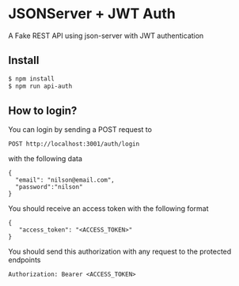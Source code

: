 # JSONServer + JWT Auth

A Fake REST API using json-server with JWT authentication

## Install

```bash
$ npm install
$ npm run api-auth
```

## How to login?

You can login by sending a POST request to

```
POST http://localhost:3001/auth/login
```

with the following data

```
{
  "email": "nilson@email.com",
  "password":"nilson"
}
```

You should receive an access token with the following format

```
{
   "access_token": "<ACCESS_TOKEN>"
}
```

You should send this authorization with any request to the protected endpoints

```
Authorization: Bearer <ACCESS_TOKEN>
```

